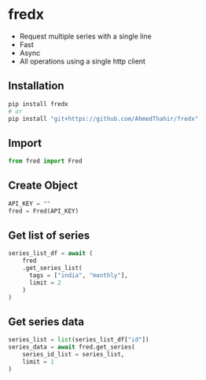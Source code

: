 # fredx

- Request multiple series with a single line
- Fast
- Async
- All operations using a single http client

## Installation

```bash
pip install fredx
# or
pip install "git+https://github.com/AhmedThahir/fredx"
```

## Import

```python
from fred import Fred
```

## Create Object

```python
API_KEY = ""
fred = Fred(API_KEY)
```

## Get list of series

```python
series_list_df = await (
    fred
    .get_series_list(
      tags = ["india", "monthly"],
      limit = 2
    )
)
```

## Get series data

```python
series_list = list(series_list_df["id"])
series_data = await fred.get_series(
    series_id_list = series_list,
    limit = 1
)
```